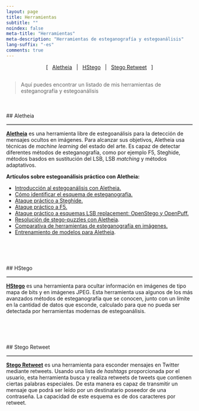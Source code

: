 ```yaml
---
layout: page
title: Herramientas
subtitle: "" 
noindex: false
meta-title: "Herramientas"
meta-description: "Herramientas de esteganografía y estegoanálisis"
lang-suffix: "-es"
comments: true
---
```



<style>
    [id]::before {
        content: '';
        display: block;
        height:      70px;
        margin-top: -70px;
        visibility: hidden;
    }
</style>


<center style='margin-bottom:30px'>
[ &nbsp; <a href='#aletheia'>Aletheia</a> &nbsp;
| &nbsp; <a href='#hstego'>HStego</a> &nbsp;  
| &nbsp; <a href='#stego-retweet'>Stego Retweet</a> &nbsp; ]
</center>

> Aquí puedes encontrar un listado de mis herramientas de esteganografía y estegoanálisis

<div style='margin-bottom:50px'></div>
## Aletheia
<hr style='border:1px solid #ccc'>

**[Aletheia](https://github.com/daniellerch/aletheia)** es una herramienta libre de estegoanálisis para la detección de mensajes ocultos en imágenes. Para alcanzar sus objetivos, Aletheia usa técnicas de *machine learning* del estado del arte. Es capaz de detectar diferentes métodos de esteganografía, como por ejemplo F5, Steghide, métodos basdos en sustitución del LSB, LSB *matching* y métodos adaptativos.

**Artículos sobre estegoanálisis práctico con Aletheia:**
- [Introducción al estegoanálisis con Aletheia.](/stego/aletheia/intro-es/)
- [Cómo identificar el esquema de esteganografía.](/stego/aletheia/identify-es/)
- [Ataque práctico a Steghide.](/stego/aletheia/steghide-attack-es/)
- [Ataque práctico a F5.](/stego/aletheia/f5-attack-es/)
- [Ataque práctico a esquemas LSB replacement: OpenStego y OpenPuff.](/stego/aletheia/lsbr-attack-es/)
- [Resolución de stego-puzzles con Aletheia](/stego/aletheia/stego-puzzles-es/).
- [Comparativa de herramientas de esteganografía en imágenes.](/stego/aletheia/tool-comparison-es/)
- [Entrenamiento de modelos para Aletheia](/stego/aletheia/training-es/).


<div style='margin-top:40px'></div>



<div style='margin-bottom:80px'></div>
## HStego
<hr style='border:1px solid #ccc'>

**[HStego](https://github.com/daniellerch/hstego)** es una herramienta para ocultar información en imágenes de tipo mapa de bits y en imágenes JPEG. Esta herramienta usa algunos de los más avanzados métodos de esteganografía que se conocen, junto con un límite en la cantidad de datos que esconde, calculado para que no pueda ser detectada por herramientas modernas de estegoanálisis. 


<div style='margin-bottom:80px'></div>
## Stego Retweet
<hr style='border:1px solid #ccc'>


**[Stego Retweet](https://github.com/daniellerch/stego-retweet)** es una herramienta para esconder mensajes en Twitter mediante retweets. Usando una lista de *hashtags* proporcionada por el usuario, esta herramienta busca y realiza retweets de  tweets que contienen ciertas palabras especiales. De esta manera es capaz de transmitir un mensaje que podrá ser leído por un destinatario poseedor de una contraseña. La capacidad de este esquema es de dos caracteres por retweet. 



